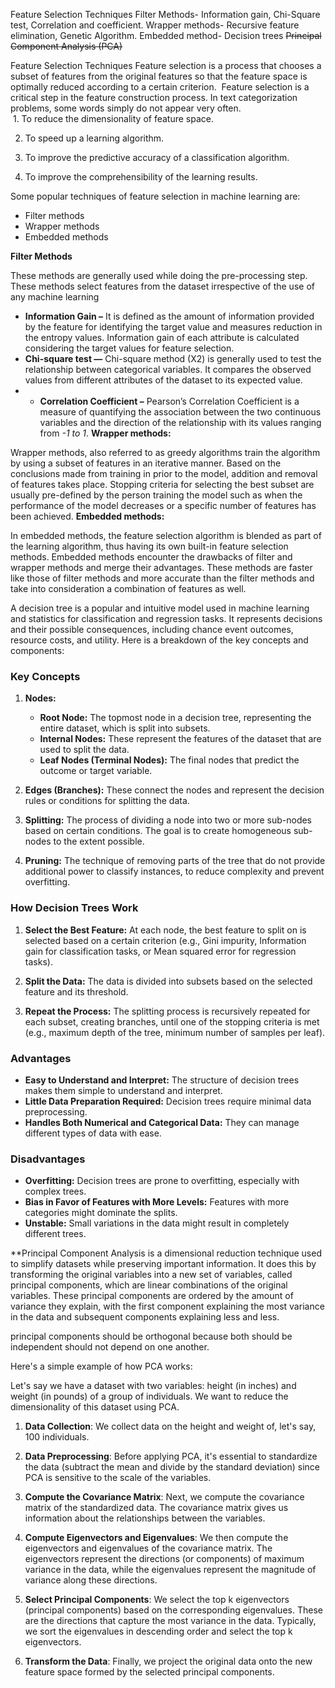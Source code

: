 Feature Selection Techniques
Filter Methods- Information gain, Chi-Square test, Correlation and coefficient.
Wrapper methods- Recursive feature elimination, Genetic Algorithm. Embedded
method- Decision trees
~~Principal Component Analysis (PCA)~~

Feature Selection Techniques
Feature selection is a process that chooses a subset of features from the original features so that the feature space is optimally reduced according to a certain criterion.
 Feature selection is a critical step in the feature construction process. In text categorization problems, some words simply do not appear very often.\
 1. To reduce the dimensionality of feature space.

2. To speed up a learning algorithm.

3. To improve the predictive accuracy of a classification algorithm.

4. To improve the comprehensibility of the learning results.


Some popular techniques of feature selection in machine learning are:

- Filter methods
- Wrapper methods
- Embedded methods

**Filter Methods**

These methods are generally used while doing the pre-processing step. These methods select features from the dataset irrespective of the use of any machine learning
- **Information Gain –** It is defined as the amount of information provided by the feature for identifying the target value and measures reduction in the entropy values. Information gain of each attribute is calculated considering the target values for feature selection.
- **Chi-square test —** Chi-square method (X2) is generally used to test the relationship between categorical variables. It compares the observed values from different attributes of the dataset to its expected value.
- - **Correlation Coefficient –** Pearson’s Correlation Coefficient is a measure of quantifying the association between the two continuous variables and the direction of the relationship with its values ranging from _-1 to 1_.
**Wrapper methods:**

Wrapper methods, also referred to as greedy algorithms train the algorithm by using a subset of features in an iterative manner. Based on the conclusions made from training in prior to the model, addition and removal of features takes place. Stopping criteria for selecting the best subset are usually pre-defined by the person training the model such as when the performance of the model decreases or a specific number of features has been achieved.
**Embedded methods:**

In embedded methods, the feature selection algorithm is blended as part of the learning algorithm, thus having its own built-in feature selection methods. Embedded methods encounter the drawbacks of filter and wrapper methods and merge their advantages. These methods are faster like those of filter methods and more accurate than the filter methods and take into consideration a combination of features as well.

A decision tree is a popular and intuitive model used in machine learning and statistics for classification and regression tasks. It represents decisions and their possible consequences, including chance event outcomes, resource costs, and utility. Here is a breakdown of the key concepts and components:

### Key Concepts

1. **Nodes:**
    
    - **Root Node:** The topmost node in a decision tree, representing the entire dataset, which is split into subsets.
    - **Internal Nodes:** These represent the features of the dataset that are used to split the data.
    - **Leaf Nodes (Terminal Nodes):** The final nodes that predict the outcome or target variable.
2. **Edges (Branches):** These connect the nodes and represent the decision rules or conditions for splitting the data.
    
3. **Splitting:** The process of dividing a node into two or more sub-nodes based on certain conditions. The goal is to create homogeneous sub-nodes to the extent possible.
    
4. **Pruning:** The technique of removing parts of the tree that do not provide additional power to classify instances, to reduce complexity and prevent overfitting.
    

### How Decision Trees Work

1. **Select the Best Feature:** At each node, the best feature to split on is selected based on a certain criterion (e.g., Gini impurity, Information gain for classification tasks, or Mean squared error for regression tasks).
    
2. **Split the Data:** The data is divided into subsets based on the selected feature and its threshold.
    
3. **Repeat the Process:** The splitting process is recursively repeated for each subset, creating branches, until one of the stopping criteria is met (e.g., maximum depth of the tree, minimum number of samples per leaf).
    

### Advantages

- **Easy to Understand and Interpret:** The structure of decision trees makes them simple to understand and interpret.
- **Little Data Preparation Required:** Decision trees require minimal data preprocessing.
- **Handles Both Numerical and Categorical Data:** They can manage different types of data with ease.

### Disadvantages

- **Overfitting:** Decision trees are prone to overfitting, especially with complex trees.
- **Bias in Favor of Features with More Levels:** Features with more categories might dominate the splits.
- **Unstable:** Small variations in the data might result in completely different trees.

**Principal Component Analysis 
is a dimensional reduction technique used to simplify datasets while preserving important information. It does this by transforming the original variables into a new set of variables, called principal components, which are linear combinations of the original variables. These principal components are ordered by the amount of variance they explain, with the first component explaining the most variance in the data and subsequent components explaining less and less.

principal components should be orthogonal because both should be independent should not depend on one another.

Here's a simple example of how PCA works:

Let's say we have a dataset with two variables: height (in inches) and weight (in pounds) of a group of individuals. We want to reduce the dimensionality of this dataset using PCA.

1. **Data Collection**: We collect data on the height and weight of, let's say, 100 individuals.
    
2. **Data Preprocessing**: Before applying PCA, it's essential to standardize the data (subtract the mean and divide by the standard deviation) since PCA is sensitive to the scale of the variables.
    
3. **Compute the Covariance Matrix**: Next, we compute the covariance matrix of the standardized data. The covariance matrix gives us information about the relationships between the variables.
    
4. **Compute Eigenvectors and Eigenvalues**: We then compute the eigenvectors and eigenvalues of the covariance matrix. The eigenvectors represent the directions (or components) of maximum variance in the data, while the eigenvalues represent the magnitude of variance along these directions.
    
5. **Select Principal Components**: We select the top k eigenvectors (principal components) based on the corresponding eigenvalues. These are the directions that capture the most variance in the data. Typically, we sort the eigenvalues in descending order and select the top k eigenvectors.
    
6. **Transform the Data**: Finally, we project the original data onto the new feature space formed by the selected principal components.